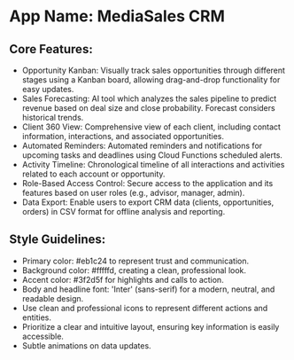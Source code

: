 # **App Name**: MediaSales CRM

## Core Features:

- Opportunity Kanban: Visually track sales opportunities through different stages using a Kanban board, allowing drag-and-drop functionality for easy updates.
- Sales Forecasting: AI tool which analyzes the sales pipeline to predict revenue based on deal size and close probability. Forecast considers historical trends.
- Client 360 View: Comprehensive view of each client, including contact information, interactions, and associated opportunities.
- Automated Reminders: Automated reminders and notifications for upcoming tasks and deadlines using Cloud Functions scheduled alerts.
- Activity Timeline: Chronological timeline of all interactions and activities related to each account or opportunity.
- Role-Based Access Control: Secure access to the application and its features based on user roles (e.g., advisor, manager, admin).
- Data Export: Enable users to export CRM data (clients, opportunities, orders) in CSV format for offline analysis and reporting.

## Style Guidelines:

- Primary color: #eb1c24 to represent trust and communication.
- Background color: #fffffd, creating a clean, professional look.
- Accent color: #3f2d5f for highlights and calls to action.
- Body and headline font: 'Inter' (sans-serif) for a modern, neutral, and readable design.
- Use clean and professional icons to represent different actions and entities.
- Prioritize a clear and intuitive layout, ensuring key information is easily accessible.
- Subtle animations on data updates.